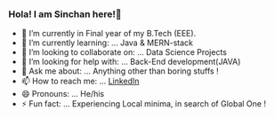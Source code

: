 ### Hola! I am Sinchan here!👋


- 🔭 I’m currently in Final year of my B.Tech (EEE).
- 🌱 I’m currently learning: ... Java & MERN-stack
- 👯 I’m looking to collaborate on: ... Data Science Projects
- 🤔 I’m looking for help with: ... Back-End development(JAVA)
- 💬 Ask me about: ... Anything other than boring stuffs !
- 📫 How to reach me: ... [LinkedIn](https://www.linkedin.com/in/sinchan-panda-aab615212/)
- 😄 Pronouns: ... He/his
- ⚡ Fun fact: ... Experiencing Local minima, in search of Global One !
